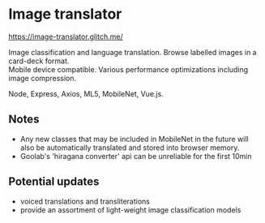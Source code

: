 # Image translator

https://image-translator.glitch.me/

Image classification and language translation. Browse labelled images in a card-deck format.  
Mobile device compatible. Various performance optimizations including image compression.  

Node, Express, Axios, ML5, MobileNet, Vue.js. 

## Notes

- Any new classes that may be included in MobileNet in the future will also be automatically translated and stored into browser memory.
- Goolab's 'hiragana converter' api can be unreliable for the first 10min

## Potential updates

- voiced translations and transliterations
- provide an assortment of light-weight image classification models
